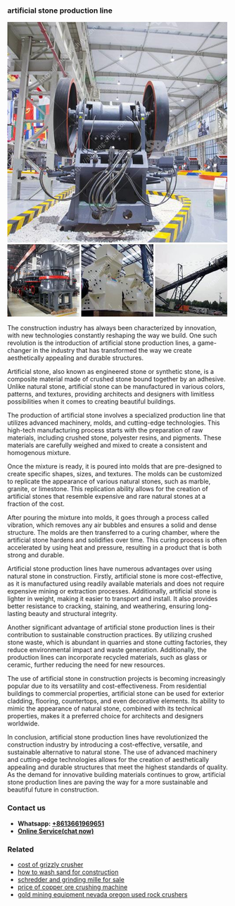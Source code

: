 <h3>artificial stone production line</h3><img src='1702952867.jpg' alt=''><p>The construction industry has always been characterized by innovation, with new technologies constantly reshaping the way we build. One such revolution is the introduction of artificial stone production lines, a game-changer in the industry that has transformed the way we create aesthetically appealing and durable structures.</p><p>Artificial stone, also known as engineered stone or synthetic stone, is a composite material made of crushed stone bound together by an adhesive. Unlike natural stone, artificial stone can be manufactured in various colors, patterns, and textures, providing architects and designers with limitless possibilities when it comes to creating beautiful buildings.</p><p>The production of artificial stone involves a specialized production line that utilizes advanced machinery, molds, and cutting-edge technologies. This high-tech manufacturing process starts with the preparation of raw materials, including crushed stone, polyester resins, and pigments. These materials are carefully weighed and mixed to create a consistent and homogenous mixture.</p><p>Once the mixture is ready, it is poured into molds that are pre-designed to create specific shapes, sizes, and textures. The molds can be customized to replicate the appearance of various natural stones, such as marble, granite, or limestone. This replication ability allows for the creation of artificial stones that resemble expensive and rare natural stones at a fraction of the cost.</p><p>After pouring the mixture into molds, it goes through a process called vibration, which removes any air bubbles and ensures a solid and dense structure. The molds are then transferred to a curing chamber, where the artificial stone hardens and solidifies over time. This curing process is often accelerated by using heat and pressure, resulting in a product that is both strong and durable.</p><p>Artificial stone production lines have numerous advantages over using natural stone in construction. Firstly, artificial stone is more cost-effective, as it is manufactured using readily available materials and does not require expensive mining or extraction processes. Additionally, artificial stone is lighter in weight, making it easier to transport and install. It also provides better resistance to cracking, staining, and weathering, ensuring long-lasting beauty and structural integrity.</p><p>Another significant advantage of artificial stone production lines is their contribution to sustainable construction practices. By utilizing crushed stone waste, which is abundant in quarries and stone cutting factories, they reduce environmental impact and waste generation. Additionally, the production lines can incorporate recycled materials, such as glass or ceramic, further reducing the need for new resources.</p><p>The use of artificial stone in construction projects is becoming increasingly popular due to its versatility and cost-effectiveness. From residential buildings to commercial properties, artificial stone can be used for exterior cladding, flooring, countertops, and even decorative elements. Its ability to mimic the appearance of natural stone, combined with its technical properties, makes it a preferred choice for architects and designers worldwide.</p><p>In conclusion, artificial stone production lines have revolutionized the construction industry by introducing a cost-effective, versatile, and sustainable alternative to natural stone. The use of advanced machinery and cutting-edge technologies allows for the creation of aesthetically appealing and durable structures that meet the highest standards of quality. As the demand for innovative building materials continues to grow, artificial stone production lines are paving the way for a more sustainable and beautiful future in construction.</p><h3>Contact us</h3><ul><li><strong>Whatsapp:&nbsp;<a href="https://wa.me/8613661969651">+8613661969651</a></strong></li><li><a href="https://swt.shibang-china.com/?git&amp;zhl&amp;artificial stone production line"><strong>Online Service(chat now)</strong></a></li></ul><h3>Related</h3><ul><li><a href='cost of grizzly crusher.md'>cost of grizzly crusher</a></li><li><a href='how to wash sand for construction.md'>how to wash sand for construction</a></li><li><a href='schredder and grinding mille for sale.md'>schredder and grinding mille for sale</a></li><li><a href='price of copper ore crushing machine.md'>price of copper ore crushing machine</a></li><li><a href='gold mining equipment nevada oregon used rock crushers.md'>gold mining equipment nevada oregon used rock crushers</a></li></ul>